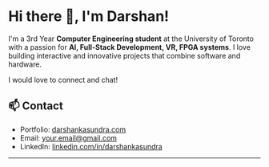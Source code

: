 # Hi there 👋, I'm Darshan!

I'm a 3rd Year **Computer Engineering student** at the University of Toronto with a passion for **AI, Full-Stack Development, VR, FPGA systems**. I love building interactive and innovative projects that combine software and hardware.

I would love to connect and chat!

## 📫 Contact

- Portfolio: [darshankasundra.com](https://darshankasundra.com)  
- Email: [your.email@gmail.com](mailto:your.email@gmail.com)  
- LinkedIn: [linkedin.com/in/darshankasundra](https://linkedin.com/in/darshankasundra)

---
